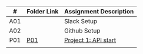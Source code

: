 |   #   | Folder Link | Assignment Description |
| :---: | ----------- | ---------------------- |
|  A01  |             |  Slack Setup           |
|  A02  |             |  Github Setup          |
|  P01  |      [P01](https://github.com/mabubakkarh/5443-Spatial-DB-Abubakkar/tree/main/Assignments/P01)   |  [Project 1: API start](https://github.com/mabubakkarh/5443-Spatial-DB-Abubakkar/tree/main/Assignments/P01)|
|       |             |                        |
